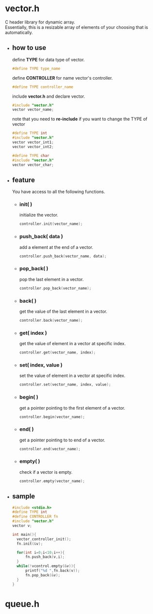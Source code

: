 # vector.h
C header library for dynamic array.\
Essentially, this is a resizable array of elements of your choosing that is automatically.

- ## how to use
  define **TYPE** for data type of vector.
   ```c
   #define TYPE type_name
   ```
  define **CONTROLLER** for name vector's controller.
   ```c
   #define TYPE controller_name
   ```
  include **vector.h** and declare vector.
   ```c
   #include "vector.h"
   vector vector_name;
   ```
  note that you need to **re-include** if you want to change the TYPE of vector
   ```c
   #define TYPE int
   #include "vector.h"
   vector vector_int1;
   vector vector_int2;
   
   #define TYPE char
   #include "vector.h"
   vector vector_char;
  ```
- ## feature
  You have access to all the following functions.
  - ### init( )
    initialize the vector.
    ```c
    controller.init(vector_name);
    ```
  - ### push_back( data )
    add a element at the end of a vector.
    ```c
    controller.push_back(vector_name, data);
    ```
  - ### pop_back( )
    pop the last element in a vector.
    ```c
    controller.pop_back(vector_name);
    ```
  - ### back( )
    get the value of the last element in a vector.
    ```c
    controller.back(vector_name);
    ```
  - ### get( index )
    get the value of element in a vector at specific index.
    ```c
    controller.get(vector_name, index);
    ```
  - ### set( index, value )
    set the value of element in a vector at specific index.
    ```c
    controller.set(vector_name, index, value);
    ```
  - ### begin( )
    get a pointer pointing to the first element of a vector.
    ```c
    controller.begin(vector_name);
    ```
  - ### end( )
    get a pointer pointing to to end of a vector.
    ```c
    controller.end(vector_name);
    ```
  - ### empty( )
    check if a vector is empty.
    ```c
    controller.empty(vector_name);
    ```

- ## sample
  ```c
  #include <stdio.h>
  #define TYPE int
  #define CONTROLLER fn
  #include "vector.h"
  vector v;
  
  int main(){
  	vector_controller_init();
  	fn.init(&v);
  
  	for(int i=0;i<10;i++){
  		fn.push_back(v,i);
  	}
  	while(!vcontrol.empty(&v)){
  		printf("%d ",fn.back(v));
  		fn.pop_back(&v);
  	}
  }
  ```

# queue.h
